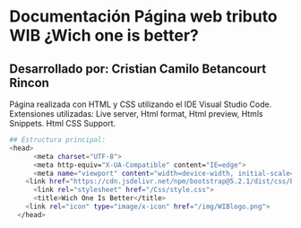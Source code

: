 # Documentación Página web tributo WIB ¿Wich one is better? 
## Desarrollado por: Cristian Camilo Betancourt Rincon 

Página realizada con HTML y CSS utilizando el IDE Visual Studio Code. 
Extensiones utilizadas: Live server, Html format, Html preview, Htmls Snippets. Html CSS Support.


```sh
## Estructura principal: 
<head>
      <meta charset="UTF-8">
      <meta http-equiv="X-UA-Compatible" content="IE=edge">
      <meta name="viewport" content="width=device-width, initial-scale=1.0">
    <link href="https://cdn.jsdelivr.net/npm/bootstrap@5.2.1/dist/css/bootstrap.min.css" rel="stylesheet" integrity="sha384-iYQeCzEYFbKjA/T2uDLTpkwGzCiq6soy8tYaI1GyVh/UjpbCx/TYkiZhlZB6+fzT" crossorigin="anonymous">
      <link rel="stylesheet" href="/Css/style.css">
      <title>Wich One Is Better</title>
    <link rel="icon" type="image/x-icon" href="/img/WIBlogo.png">
  </head>


